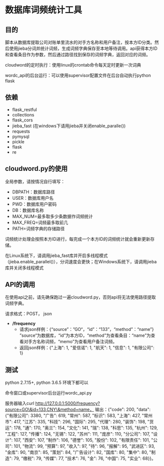 # 数据库词频统计工具

## 目的

脚本从数据库提取公司对账单里流水的对手方名称和用户备注，按本方ID分类。然后使用jieba分词并统计词频，生成词频字典保存至本地等待调用。api获得本方ID和查看条目作为参数，然后通过路径找到保存的词频字典，返回对应的词频。

cloudword的定时执行：使用linux的crontab命令每天定时更新一次词典

wordc_api的后台运行：可以使用supervisor配置文件在后台自动执行python flask

## 依赖

- flask_restful
- collections
- flask_cors
- jieba_fast (在windows下请用jieba并关闭enable_paralle())
- requests
- pymysql
- pickle
- flask
- re

## cloudword.py的使用

全局参数，请按情况自行填写：

- DBPATH：数据库路径
- USER：数据库用户名
- PWD：数据库用户密码
- DB：数据库名称
- MAX_NUM=最多取多少条数据作词频统计
- MAX_FREQ=词频最多取前几
- PATH=词频字典的存储路径

词频统计处理会按照本方ID进行，每完成一个本方ID的词频统计就会重新更新存储。

在Linux系统下，请调用jieba_fast库并开启多线程模式（jieba.enable_parallel()），分词速度会更快；在Windows系统下，请调用jieba库并关闭多线程模式

## API的调用

在使用api之前，请先确保跑过一遍cloudword.py，否则api将无法使用路径提取词频字典。

请求格式：POST， json

- **/frequency**
  - 请求json样例：{“source”：”GO“，“id”：“133”，“method”：“name”} ”source“为数据库，“id”为本方ID，“method”为查看条目：“name”为查看对手方名称词频，“memo”为查看用户备注词频。
  - 返回json样例：{"上海": 1, "爱信诺": 1, "航天": 1, "信息": 1, "有限公司": 1}

## 测试

python 2.7.15+, python 3.6.5 环境下都可以

命令窗口或supervisor后台运行wordc_api.py

服务器输入curl http://127.0.0.1:5000/frequency?source=GO\&id=133,CNY\&method=name， 输出：{"code": 200, "data": {"有限公司": 3380, "广告": 619, "常州": 587, "标识": 583, "上海": 427, "常州市": 417, "江苏": 335, "科技": 296, "国际": 295, "代理": 280, "装饰": 198, "货运": 178, "通": 170, "奥兰": 154, "文化": 141, "瑞": 138, "科思": 135, "杭州": 129, "工程": 127, "传播": 124, "无锡": 122, "苏州": 111, "庞彦": 110, "分公司": 107, "设计": 107, "西安": 107, "制作": 106, "德誉": 105, "股份": 102, "有限责任": 101, "公司": 101, "物流": 99, "预算": 97, "收入": 97, "待": 96, "报解": 95, "武进区": 93, "金库": 90, "南京": 85, "策划": 84, "广告设计": 82, "国库": 80, "集中": 80, "制造": 79, "缴税": 79, "传媒": 77, "技术": 76, "金": 76, "中国": 75, "实业": 68}}。